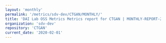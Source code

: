 ```yaml
---
layout: 'monthly'
permalink: '/metrics/sdv-dev/CTGAN/MONTHLY/'
title: 'DAI Lab OSS Metrics Metrics report for CTGAN | MONTHLY-REPORT-2020-02-01'
organization: 'sdv-dev'
repository: 'CTGAN'
current_date: '2020-02-01'
---
```

